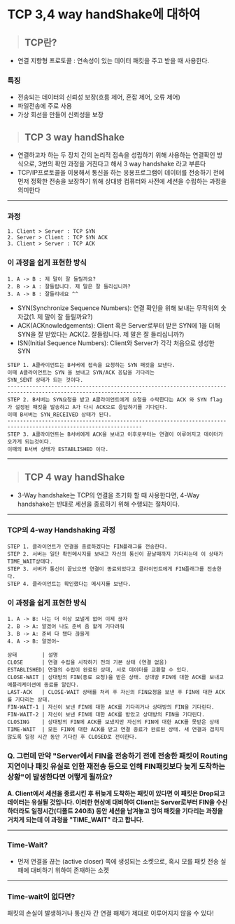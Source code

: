 # TCP 3,4 way handShake에 대하여

> ## TCP란?

- 연결 지향형 프로토콜 : 연속성이 있는 데이터 패킷을 주고 받을 때 사용한다.

### 특징

- 전송되는 데이터의 신뢰성 보장(흐름 제어, 혼잡 제어, 오류 제어)
- 파일전송에 주로 사용
- 가상 회선을 만들어 신뢰성을 보장

> ## TCP 3 way handShake

- 연결하고자 하는 두 장치 간의 논리적 접속을 성립하기 위해 사용하는 연결확인 방식으로, 3번의 확인 과정을 거친다고 해서 3 way handshake 라고 부른다
- TCP/IP프로토콜을 이용해서 통신을 하는 응용프로그램이 데이터를 전송하기 전에 먼저 정확한 전송을 보장하기 위해 상대방 컴퓨터와 사전에 세션을 수립하는 과정을 의미한다

---

### 과정

```
1. Client > Server : TCP SYN
2. Server > Client : TCP SYN ACK
3. Client > Server : TCP ACK
```

### 이 과정을 쉽게 표현한 방식

```
1. A -> B : 제 말이 잘 들릴까요?
2. B -> A : 잘들립니다. 제 말은 잘 들리십니까?
3. A -> B : 잘들리네요 ^^
```

- SYN(Synchronize Sequence Numbers): 연결 확인을 위해 보내는 무작위의 숫자값(1. 제 말이 잘 들릴까요?)
- ACK(ACKnowledgements): Client 혹은 Server로부터 받은 SYN에 1을 더해 SYN을 잘 받았다는 ACK(2. 잘들립니다. 제 말은 잘 들리십니까?)
- ISN(Initial Sequence Numbers): Client와 Server가 각각 처음으로 생성한 SYN

```
STEP 1. A클라이언트는 B서버에 접속을 요청하는 SYN 패킷을 보낸다.
이때 A클라이언트는 SYN 을 보내고 SYN/ACK 응답을 기다리는
SYN_SENT 상태가 되는 것이다.
-----------------------------------------------------------------------------------------------------------------
STEP 2. B서버는 SYN요청을 받고 A클라이언트에게 요청을 수락한다는 ACK 와 SYN flag 가 설정된 패킷을 발송하고 A가 다시 ACK으로 응답하기를 기다린다.
이때 B서버는 SYN_RECEIVED 상태가 된다.
-----------------------------------------------------------------------------------------------------------------
STEP 3. A클라이언트는 B서버에게 ACK을 보내고 이후로부터는 연결이 이루어지고 데이터가 오가게 되는것이다.
이때의 B서버 상태가 ESTABLISHED 이다.
```

---

> ## TCP 4 way handShake

- 3-Way handshake는 TCP의 연결을 초기화 할 때 사용한다면, 4-Way handshake는 반대로 세션을 종료하기 위해 수행되는 절차이다.

---

### TCP의 4-way Handshaking 과정

```
STEP 1. 클라이언트가 연결을 종료하겠다는 FIN플래그를 전송한다.
STEP 2. 서버는 일단 확인메시지를 보내고 자신의 통신이 끝날때까지 기다리는데 이 상태가 TIME_WAIT상태다.
STEP 3. 서버가 통신이 끝났으면 연결이 종료되었다고 클라이언트에게 FIN플래그를 전송한다.
STEP 4. 클라이언트는 확인했다는 메시지를 보낸다.
```

### 이 과정을 쉽게 표현한 방식

```
1. A -> B: 나는 더 이상 보낼게 없어 이제 끊자
2. B -> A: 알겠어 나도 준비 좀 할게 기다려줘
3. B -> A: 준비 다 됐다 끊을게
4. A -> B: 알겠어~
```

```
상태        | 설명
CLOSE	   | 연결 수립을 시작하기 전의 기본 상태 (연결 없음)
ESTABLISHED| 연결의 수립이 완료된 상태, 서로 데이터를 교환할 수 있다.
CLOSE-WAIT | 상대방의 FIN(종료 요청)을 받은 상태. 상대방 FIN에 대한 ACK를 보내고 애플리케이션에 종료를 알린다.
LAST-ACK   | CLOSE-WAIT 상태를 처리 후 자신의 FIN요청을 보낸 후 FIN에 대한 ACK를 기다리는 상태.
FIN-WAIT-1 | 자신이 보낸 FIN에 대한 ACK를 기다리거나 상대방의 FIN을 기다린다.
FIN-WAIT-2 | 자신이 보낸 FIN에 대한 ACK를 받았고 상대방의 FIN을 기다린다.
CLOSING    | 상대방의 FIN에 ACK를 보냈지만 자신의 FIN에 대한 ACK를 못받은 상태
TIME-WAIT  | 모든 FIN에 대한 ACK를 받고 연결 종료가 완료된 상태. 새 연결과 겹치지 않도록 일정 시간 동안 기다린 후 CLOSED로 전이한다.
```

### Q. 그런데 만약 "Server에서 FIN을 전송하기 전에 전송한 패킷이 Routing 지연이나 패킷 유실로 인한 재전송 등으로 인해 FIN패킷보다 늦게 도착하는 상황"이 발생한다면 어떻게 될까요?

**A. Client에서 세션을 종료시킨 후 뒤늦게 도착하는 패킷이 있다면 이 패킷은 Drop되고 데이터는 유실될 것입니다.
이러한 현상에 대비하여 Client는 Server로부터 FIN을 수신하더라도 일정시간(디폴트 240초) 동안 세션을 남겨놓고 잉여 패킷을 기다리는 과정을 거치게 되는데 이 과정을 "TIME_WAIT" 라고 합니다.**

---

### Time-Wait?

- 먼저 연결을 끊는 (active closer) 쪽에 생성되는 소켓으로, 혹시 모를 패킷 전송 실패에 대비하기 위하여 존재하는 소켓

---

### Time-wait이 없다면?

패킷의 손실이 발생하거나 통신자 간 연결 해제가 제대로 이루어지지 않을 수 있다!
